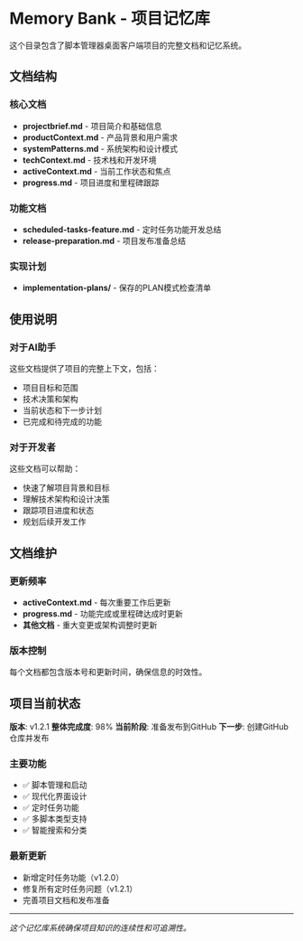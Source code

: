 # Memory Bank - 项目记忆库

这个目录包含了脚本管理器桌面客户端项目的完整文档和记忆系统。

## 文档结构

### 核心文档
- **projectbrief.md** - 项目简介和基础信息
- **productContext.md** - 产品背景和用户需求
- **systemPatterns.md** - 系统架构和设计模式
- **techContext.md** - 技术栈和开发环境
- **activeContext.md** - 当前工作状态和焦点
- **progress.md** - 项目进度和里程碑跟踪

### 功能文档
- **scheduled-tasks-feature.md** - 定时任务功能开发总结
- **release-preparation.md** - 项目发布准备总结

### 实现计划
- **implementation-plans/** - 保存的PLAN模式检查清单

## 使用说明

### 对于AI助手
这些文档提供了项目的完整上下文，包括：
- 项目目标和范围
- 技术决策和架构
- 当前状态和下一步计划
- 已完成和待完成的功能

### 对于开发者
这些文档可以帮助：
- 快速了解项目背景和目标
- 理解技术架构和设计决策
- 跟踪项目进度和状态
- 规划后续开发工作

## 文档维护

### 更新频率
- **activeContext.md** - 每次重要工作后更新
- **progress.md** - 功能完成或里程碑达成时更新
- **其他文档** - 重大变更或架构调整时更新

### 版本控制
每个文档都包含版本号和更新时间，确保信息的时效性。

## 项目当前状态

**版本**: v1.2.1
**整体完成度**: 98%
**当前阶段**: 准备发布到GitHub
**下一步**: 创建GitHub仓库并发布

### 主要功能
- ✅ 脚本管理和启动
- ✅ 现代化界面设计
- ✅ 定时任务功能
- ✅ 多脚本类型支持
- ✅ 智能搜索和分类

### 最新更新
- 新增定时任务功能（v1.2.0）
- 修复所有定时任务问题（v1.2.1）
- 完善项目文档和发布准备

---

*这个记忆库系统确保项目知识的连续性和可追溯性。*